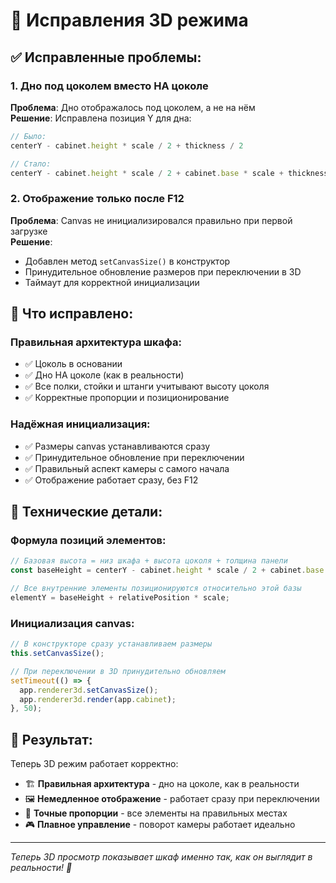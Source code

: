 # 🔧 Исправления 3D режима

## ✅ **Исправленные проблемы:**

### 1. **Дно под цоколем вместо НА цоколе**
**Проблема**: Дно отображалось под цоколем, а не на нём  
**Решение**: Исправлена позиция Y для дна:
```javascript
// Было:
centerY - cabinet.height * scale / 2 + thickness / 2

// Стало: 
centerY - cabinet.height * scale / 2 + cabinet.base * scale + thickness / 2
```

### 2. **Отображение только после F12** 
**Проблема**: Canvas не инициализировался правильно при первой загрузке  
**Решение**: 
- Добавлен метод `setCanvasSize()` в конструктор
- Принудительное обновление размеров при переключении в 3D
- Таймаут для корректной инициализации

## 🔧 **Что исправлено:**

### **Правильная архитектура шкафа:**
- ✅ Цоколь в основании
- ✅ Дно НА цоколе (как в реальности)
- ✅ Все полки, стойки и штанги учитывают высоту цоколя
- ✅ Корректные пропорции и позиционирование

### **Надёжная инициализация:**
- ✅ Размеры canvas устанавливаются сразу
- ✅ Принудительное обновление при переключении
- ✅ Правильный аспект камеры с самого начала
- ✅ Отображение работает сразу, без F12

## 🎯 **Технические детали:**

### **Формула позиций элементов:**
```javascript
// Базовая высота = низ шкафа + высота цоколя + толщина панели
const baseHeight = centerY - cabinet.height * scale / 2 + cabinet.base * scale + thickness;

// Все внутренние элементы позиционируются относительно этой базы
elementY = baseHeight + relativePosition * scale;
```

### **Инициализация canvas:**
```javascript
// В конструкторе сразу устанавливаем размеры
this.setCanvasSize();

// При переключении в 3D принудительно обновляем
setTimeout(() => {
  app.renderer3d.setCanvasSize();
  app.renderer3d.render(app.cabinet);
}, 50);
```

## 🎉 **Результат:**

Теперь 3D режим работает корректно:
- 🏗️ **Правильная архитектура** - дно на цоколе, как в реальности
- 🖼️ **Немедленное отображение** - работает сразу при переключении
- 📐 **Точные пропорции** - все элементы на правильных местах
- 🎮 **Плавное управление** - поворот камеры работает идеально

---

*Теперь 3D просмотр показывает шкаф именно так, как он выглядит в реальности! 🎯*